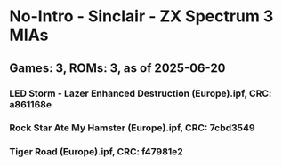 # No-Intro - Sinclair - ZX Spectrum 3 MIAs
## Games: 3, ROMs: 3, as of 2025-06-20

### LED Storm - Lazer Enhanced Destruction (Europe).ipf, CRC: a861168e
### Rock Star Ate My Hamster (Europe).ipf, CRC: 7cbd3549
### Tiger Road (Europe).ipf, CRC: f47981e2
